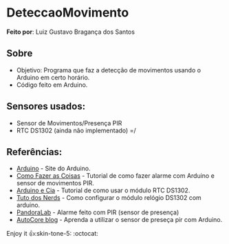 # DeteccaoMovimento

**Feito por**: Luiz Gustavo Bragança dos Santos

Sobre
---
- Objetivo: Programa que faz a detecção de movimentos usando o Arduino em certo horário.
- Código feito em Arduino.

Sensores usados:
---
- Sensor de Movimentos/Presença PIR
- RTC DS1302 (ainda não implementado) =/

Referências:
---
- [Arduino](https://www.arduino.cc/) - Site do Arduino.
- [Como Fazer as Coisas](http://www.comofazerascoisas.com.br/como-fazer-um-alarme-com-arduino-sensor-de-movimentos-pir.html) - Tutorial de como fazer alarme com Arduino e sensor de movimentos PIR.
- [Arduino e Cia](http://www.arduinoecia.com.br/2014/11/arduino-modulo-rtc-ds1302.html) - Tutorial de como usar o módulo RTC DS1302.
- [Tuto dos Nerds](http://tutodosnerds.blogspot.com.br/2015/02/como-configurar-o-modulo-relogio-ds1302.html) - Como configurar o módulo relógio DS1302 com arduino.
- [PandoraLab](https://pandoralab.com.br/tutorial/tutorial-alarme-feito-com-pir-sensor-de-presenca/) - Alarme feito com PIR (sensor de presença)
- [AutoCore blog](http://autocorerobotica.blog.br/aprenda-a-utilizar-o-sensor-de-presenca-pir-com-arduino/) - Aprenda a utilizar o sensor de preseça pir com Arduino.

Enjoy it :+1::skin-tone-5:
:octocat:
